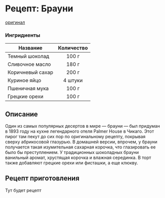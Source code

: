 # Рецепт: Брауни
[оригинал](https://eda.ru/recepty/vypechka-deserty/brauni-brownie-20955)

### Ингридиенты
| Название          | Количество     |
| -------------     | :-------------:|
| Темный шоколад    | 100 г          |
| Сливочное масло   | 180 г          |
| Коричневый сахар  | 200 г          |
| Куриное яйцо      | 4 штуки        |
| Пшеничная мука    | 100 г          |
| Грецкие орехи     | 100 г          |

## Описание
Один из самых популярных десертов в мире — брауни — был придуман в 1893 году на кухне легендарного отеля Palmer House в Чикаго. Этот пирог там пекут до сих пор по оригинальному рецепту, покрывая сверху абрикосовой глазурью. В домашней версии, впрочем, у брауни получается такая изумительная сахарная корочка, что глазировать ее было бы преступлением. У традиционных шоколадных брауни ванильный аромат, хрустящая корочка и влажная серединка. В торт также добавляют грецкие орехи или фисташки, а еще клюкву.

## Рецепт приготовления
Тут будет рецепт
